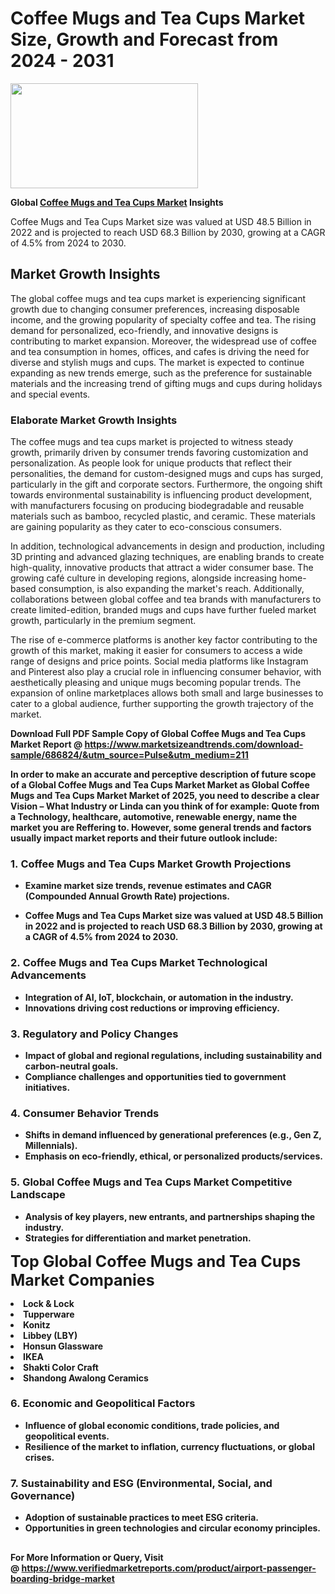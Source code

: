 <H1>Coffee Mugs and Tea Cups Market Size, Growth and Forecast from 2024 - 2031</H1><img class="aligncenter size-medium wp-image-584254" src="https://thirdeyenews.in/wp-content/uploads/2024/09/Global-Market-Research-300x168.jpeg" alt="" width="300" height="168" /><p><strong>Global&nbsp;<a href="https://www.marketsizeandtrends.com/download-sample/686824/&amp;utm_source=Pulse&amp;utm_medium=211">Coffee Mugs and Tea Cups Market</a> Insights</strong></p><p>Coffee Mugs and Tea Cups Market size was valued at USD 48.5 Billion in 2022 and is projected to reach USD 68.3 Billion by 2030, growing at a CAGR of 4.5% from 2024 to 2030.</p><p><h2>Market Growth Insights</h2> <p>The global coffee mugs and tea cups market is experiencing significant growth due to changing consumer preferences, increasing disposable income, and the growing popularity of specialty coffee and tea. The rising demand for personalized, eco-friendly, and innovative designs is contributing to market expansion. Moreover, the widespread use of coffee and tea consumption in homes, offices, and cafes is driving the need for diverse and stylish mugs and cups. The market is expected to continue expanding as new trends emerge, such as the preference for sustainable materials and the increasing trend of gifting mugs and cups during holidays and special events.</p> <p><strong></strong></p> <h3>Elaborate Market Growth Insights</h3> <p>The coffee mugs and tea cups market is projected to witness steady growth, primarily driven by consumer trends favoring customization and personalization. As people look for unique products that reflect their personalities, the demand for custom-designed mugs and cups has surged, particularly in the gift and corporate sectors. Furthermore, the ongoing shift towards environmental sustainability is influencing product development, with manufacturers focusing on producing biodegradable and reusable materials such as bamboo, recycled plastic, and ceramic. These materials are gaining popularity as they cater to eco-conscious consumers.</p> <p>In addition, technological advancements in design and production, including 3D printing and advanced glazing techniques, are enabling brands to create high-quality, innovative products that attract a wider consumer base. The growing café culture in developing regions, alongside increasing home-based consumption, is also expanding the market's reach. Additionally, collaborations between global coffee and tea brands with manufacturers to create limited-edition, branded mugs and cups have further fueled market growth, particularly in the premium segment.</p> <p>The rise of e-commerce platforms is another key factor contributing to the growth of this market, making it easier for consumers to access a wide range of designs and price points. Social media platforms like Instagram and Pinterest also play a crucial role in influencing consumer behavior, with aesthetically pleasing and unique mugs becoming popular trends. The expansion of online marketplaces allows both small and large businesses to cater to a global audience, further supporting the growth trajectory of the market.</p> <p><strong></p><p><span class=""><strong>Download Full PDF Sample Copy of Global Coffee Mugs and Tea Cups Market Report</strong> @ <a href="https://www.marketsizeandtrends.com/download-sample/686824/&amp;utm_source=Pulse&amp;utm_medium=211" target="_blank">https://www.marketsizeandtrends.com/download-sample/686824/&amp;utm_source=Pulse&amp;utm_medium=211</a></span></p><p>In order to make an accurate and perceptive description of future scope of a Global&nbsp;Coffee Mugs and Tea Cups Market Market as Global&nbsp;Coffee Mugs and Tea Cups Market Market of 2025, you need to describe a clear Vision &ndash; What Industry or Linda can you think of for example: Quote from a Technology, healthcare, automotive, renewable energy, name the market you are Reffering to. However, some general trends and factors usually impact market reports and their future outlook include:</p><h3>1.&nbsp;<strong>Coffee Mugs and Tea Cups Market Growth Projections</strong></h3><ul><li>Examine market size trends, revenue estimates and CAGR (Compounded Annual Growth Rate) projections.</li><li><p>Coffee Mugs and Tea Cups Market size was valued at USD 48.5 Billion in 2022 and is projected to reach USD 68.3 Billion by 2030, growing at a CAGR of 4.5% from 2024 to 2030.</p></li></ul><h3>2.&nbsp;<strong>Coffee Mugs and Tea Cups Market Technological Advancements</strong></h3><ul><li>Integration of AI, IoT, blockchain, or automation in the industry.</li><li>Innovations driving cost reductions or improving efficiency.</li></ul><h3>3.&nbsp;<strong>Regulatory and Policy Changes</strong></h3><ul><li>Impact of global and regional regulations, including sustainability and carbon-neutral goals.</li><li>Compliance challenges and opportunities tied to government initiatives.</li></ul><h3>4.&nbsp;<strong>Consumer Behavior Trends</strong></h3><ul><li>Shifts in demand influenced by generational preferences (e.g., Gen Z, Millennials).</li><li>Emphasis on eco-friendly, ethical, or personalized products/services.</li></ul><h3>5.&nbsp;<strong>Global Coffee Mugs and Tea Cups Market Competitive Landscape</strong></h3><ul><li>Analysis of key players, new entrants, and partnerships shaping the industry.</li><li>Strategies for differentiation and market penetration.</li></ul><p data-pm-slice="1 1 []"><span style="color: inherit; font-family: inherit; font-size: 25px;">Top Global Coffee Mugs and Tea Cups Market Companies</span></p><div class="" data-test-id=""><p><li>Lock & Lock</li><li> Tupperware</li><li> Konitz</li><li> Libbey (LBY)</li><li> Honsun Glassware</li><li> IKEA</li><li> Shakti Color Craft</li><li> Shandong Awalong Ceramics</li></p></div><h3>6.&nbsp;<strong>Economic and Geopolitical Factors</strong></h3><ul><li>Influence of global economic conditions, trade policies, and geopolitical events.</li><li>Resilience of the market to inflation, currency fluctuations, or global crises.</li></ul><h3>7.&nbsp;<strong>Sustainability and ESG (Environmental, Social, and Governance)</strong></h3><ul><li>Adoption of sustainable practices to meet ESG criteria.</li><li>Opportunities in green technologies and circular economy principles.</li></ul><h2><strong style="font-size: 14px;">For More Information or Query, Visit @&nbsp;</strong><a style="background-color: #ffffff; font-size: 14px;" href="https://www.marketsizeandtrends.com/report/coffee-mugs-and-tea-cups-market/" target="_blank">https://www.verifiedmarketreports.com/product/airport-passenger-boarding-bridge-market</a></h2>
